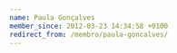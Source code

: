 ```yaml
---
name: Paula Gonçalves
member_since: 2012-03-23 14:34:58 +0100
redirect_from: /membro/paula-goncalves/
---
```

